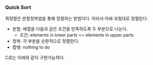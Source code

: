 ### Quick Sort

퀵정렬은 분할정복법을 통해 정렬하는 방법이다. 따라서 아래 과정대로 정렬된다.
 - 분할: 배열을 다음과 같은 조건을 만족하도록 두 부분으로 나눈다.
   - 조건: elements in lower parts <= elements in upper parts
 - 정복: 각 부분을 순환적으로 정렬한다.
 - 합병: nothing to do

C로는 아래와 같이 구현가능하다.

```C
